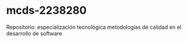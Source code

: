 # mcds-2238280
Repositorio: especialización tecnológica metodologías de calidad en el desarrollo de software
